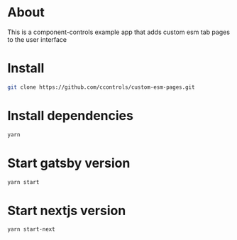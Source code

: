 # About

This is a component-controls example app that adds custom esm tab pages to the user interface

# Install

```sh
git clone https://github.com/ccontrols/custom-esm-pages.git
```

# Install dependencies

```sh
yarn
```

# Start gatsby version

```sh
yarn start
```

# Start nextjs version

```sh
yarn start-next
```
